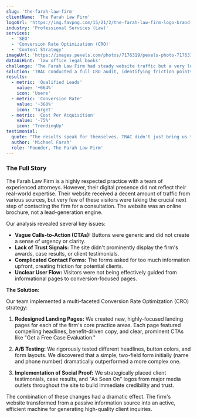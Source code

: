 ```yaml
---
slug: 'the-farah-law-firm'
clientName: 'The Farah Law Firm'
logoUrl: 'https://img.favpng.com/15/21/2/the-farah-law-firm-logo-brand-font-png-favpng-sQp45ASyU0XzT2pBsPxwG2gZ9.jpg'
industry: 'Professional Services (Law)'
services:
  - 'SEO'
  - 'Conversion Rate Optimization (CRO)'
  - 'Content Strategy'
imageUrl: 'https://images.pexels.com/photos/7176319/pexels-photo-7176319.jpeg?auto=compress&cs=tinysrgb&w=1260&h=750&dpr=1'
dataAiHint: 'law office legal books'
challenge: 'The Farah Law Firm had steady website traffic but a very low number of contact form submissions and case inquiries. Their website was not effectively converting visitors into qualified leads.'
solution: 'TRAC conducted a full CRO audit, identifying friction points in the user journey. We redesigned key landing pages with clearer calls-to-action, added prominent trust signals (like awards and testimonials), and A/B tested headlines and form layouts to find the most effective combination.'
results:
  - metric: 'Qualified Leads'
    value: '+664%'
    icon: 'Users'
  - metric: 'Conversion Rate'
    value: '+360%'
    icon: 'Target'
  - metric: 'Cost Per Acquisition'
    value: '-75%'
    icon: 'TrendingUp'
testimonial:
  quote: "The results speak for themselves. TRAC didn't just bring us traffic; they brought us the right traffic and showed us how to convert it. Our intake has never been stronger."
  author: 'Michael Farah'
  role: 'Founder, The Farah Law Firm'
---
```


### The Full Story

The Farah Law Firm is a highly respected practice with a team of experienced attorneys. However, their digital presence did not reflect their real-world expertise. Their website received a decent amount of traffic from various sources, but very few of these visitors were taking the crucial next step of contacting the firm for a consultation. The website was an online brochure, not a lead-generation engine.

Our analysis revealed several key issues:
-   **Vague Calls-to-Action (CTAs):** Buttons were generic and did not create a sense of urgency or clarity.
-   **Lack of Trust Signals:** The site didn't prominently display the firm's awards, case results, or client testimonials.
-   **Complicated Contact Forms:** The forms asked for too much information upfront, creating friction for potential clients.
-   **Unclear User Flow:** Visitors were not being effectively guided from informational pages to conversion-focused pages.

**The Solution:**

Our team implemented a multi-faceted Conversion Rate Optimization (CRO) strategy:

1.  **Redesigned Landing Pages:** We created new, highly-focused landing pages for each of the firm's core practice areas. Each page featured compelling headlines, benefit-driven copy, and clear, prominent CTAs like "Get a Free Case Evaluation."

2.  **A/B Testing:** We rigorously tested different headlines, button colors, and form layouts. We discovered that a simple, two-field form initially (name and phone number) dramatically outperformed a more complex one.

3.  **Implementation of Social Proof:** We strategically placed client testimonials, case results, and "As Seen On" logos from major media outlets throughout the site to build immediate credibility and trust.

The combination of these changes had a dramatic effect. The firm's website transformed from a passive information source into an active, efficient machine for generating high-quality client inquiries.